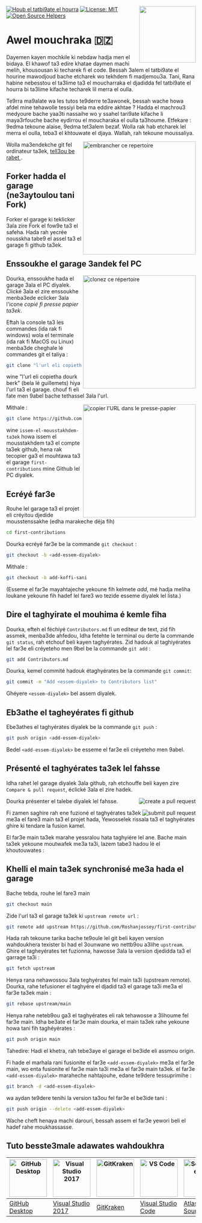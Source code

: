 [![Houb el tatbi9ate el hourra](https://badges.frapsoft.com/os/v1/open-source.svg?v=103)](https://github.com/ellerbrock/open-source-badges/)
[<img align="right" width="150" src="https://firstcontributions.github.io/assets/Readme/join-slack-team.png">](https://join.slack.com/t/firstcontributors/shared_invite/zt-1hg51qkgm-Xc7HxhsiPYNN3ofX2_I8FA)
[![License: MIT](https://img.shields.io/badge/License-MIT-green.svg)](https://opensource.org/licenses/MIT)
[![Open Source Helpers](https://www.codetriage.com/roshanjossey/first-contributions/badges/users.svg)](https://www.codetriage.com/roshanjossey/first-contributions)


# Awel mouchraka 🇩🇿

Dayemen kayen mochkile ki nebdaw hadja men el bidaya. El khawof ta3 edire khatae daymen machi melih, khousousan ki techarek fi el code. Bessah 3alem el tatbi9ate el hourine mawodjoud bache etcharek wo tekhdem fi madjemou3a. Tani, Rana habine nebesstou el ta3lime ta3 el moucharraka el djadidda fel tatbi9ate el hourra bi ta3lime kifache techarek lil merra el oulla.

Te9rra ma9alate wa les tutos te9derre te3awonek, bessah wache howa afdel mine tehawolle tessiyi bela ma eddire akhtae ? Hadda el machrou3 medyoure bache yaa3ti nassaihe wo y ssahel tari9ate kifache li maya3rfouche bache eydirrou el moucharaka el oulla ta3houme. Etfekare : 9edma tekoune alaise, 9edma tet3alem bezaf. Wolla rak hab etcharek lel merra el oulla, teba3 el khtouwate el djaya. Wallah, rah tekoune moussaliya.

<img align="right" width="300" src="https://firstcontributions.github.io/assets/Readme/fork.png" alt="embrancher ce repertoire" />

Wolla ma3endekche git fel ordinateur ta3ek, [ tell3ou be rabet ]( https://help.github.com/articles/set-up-git/ ).

## Forker hadda el garage (ne3aytoulou tani Fork)

Forker el garage ki teklicker 3ala zire Fork el fow9e ta3 el safeha.
Hada rah yecrée nousskha tabe9 el assel ta3 el garage fi github ta3ek.

## Enssoukhe el garage 3andek fel PC

<img align="right" width="300" src="https://firstcontributions.github.io/assets/Readme/clone.png" alt="clonez ce répertoire" />

Dourka, enssoukhe hada el garage 3ala el PC diyalek. Clické 3ala el zire enssoukhe menba3ede eclicker 3ala l'icone *copié fi presse papier ta3ek*.

Eftah la console ta3 les commandes (ida rak fi windows) wola el terminale (ida rak fi MacOS ou Linux) menba3de cheghale lé commandes git el taliya :

```bash
git clone "l'url eli copietha dourk berk"
```
wine "l'url eli copietha dourk berk" (bela lé guillemets) hiya l'url ta3 el garage. chouf fi eli fate men 9abel bache tethassel 3ala l'url.

<img align="right" width="300" src="https://firstcontributions.github.io/assets/Readme/copy-to-clipboard.png" alt="copier l'URL dans le presse-papier" />

Mithale :
```bash
git clone https://github.com/issem-el-mousstakhdem-ta3ek/first-contributions.git
```

wine `issem-el-mousstakhdem-ta3ek` howa issem el mousstakhdem ta3 el compte ta3ek github, hena rak tecopier ga3 el mouhtawa ta3 el garage `first-contributions` mine Github lel PC diyalek.

## Ecréyé far3e

Rouhe lel garage ta3 el projet eli créyitou djedide mousstenssakhe (edha marakeche déja fih)

```bash
cd first-contributions
```

Dourka ecréyé far3e be la commande `git checkout` :

```bash
git checkout -b <add-essem-diyalek>
```

Mithale :
```bash
git checkout -b add-koffi-sani
```
(Esseme el far3e mayahtajeche yekoune fih kelmete *add*, mé hadja meliha loukane yekoune fih hadef lel fare3 wo tezide esseme diyalek lel lista.)

## Dire el taghyirate el mouhima é kemle fiha

Dourka, efteh el féchiyé `Contributors.md` fi un editeur de text, zid fih assmek, menba3de ahfedou, Idha fetehte le terminal ou derte la commande `git status`, rah etchouf beli kayen taghyérates. Zid hadouk al taghiyérates lel far3e eli créyeteho men 9bel be la commande `git add` :
```bash
git add Contributors.md
```

Dourka, kemel commité hadouk étaghyérates be la commande `git commit`:

```bash
git commit -m "Add <essem-diyalek> to Contributors list"
```
Ghéyere `<essem-diyalek>` bel assem diyalek.

## Eb3athe el tagheyérates fi github

Ebe3athes el taghyérates diyalek be la commande `git push` :
```bash
git push origin <add-essem-diyalek>
```
Bedel `<add-essem-diyalek>` be esseme el far3e eli créyeteho men 9abel.

## Présenté el taghyérates ta3ek lel fahsse

Idha rahet lel garage diyalek 3ala github, rah etchouffe beli kayen zire `Compare & pull request`, éclické 3ala el zire hadek.

<img style="float: right;" src="https://firstcontributions.github.io/assets/Readme/compare-and-pull.png" alt="create a pull request" />

Dourka présenter el talebe diyalek lel fahsse.

<img style="float: right;" src="https://firstcontributions.github.io/assets/Readme/submit-pull-request.png" alt="submit pull request" />

Fi zamen saghire rah ene fuzioné el taghyérates ta3ek me3a el fare3 main ta3 el projet hada, Yewosselek rissala ta3 el taghyérates ghire ki tendare la fusion kamel.

El far3e main ta3ek marahe yessralou hata taghyiére lel ane. Bache main ta3ek yekoune moutwafek me3a ta3i, lazem tabe3 hadou lé el khoutouwates :

## Khelli el main ta3ek synchronisé me3a hada el garage

 Bache tebda, rouhe lel fare3 main
 ```bash
 git checkout main
 ```

 Zide l'url ta3 el garage ta3ek ki `upstream remote url` :
```bash
git remote add upstream https://github.com/Roshanjossey/first-contributions
```

Hada rah tekoune tarika bache te9oule lel git beli kayen version wahdoukhera texister bi had el 3ounwane wo nettb9ou a3lihe `upstream`. Ghire el tagheyérates tet fuzionna, hawosse 3ala la version djedidda ta3 el garrage ta3i :
```bash
git fetch upstream
```

Henya rana nehawossou 3ala teghyérates fel main ta3i (upstream remote). Dourka, rahe tefusioner el taghyére el djadid ta3 el garage ta3i me3a el far3e ta3ek main :
```bash
git rebase upstream/main
```
Henya rahe neteb9ou ga3 el taghyérates eli rak tehawosse a 3lihoume fel far3e main. Idha be3ate el far3e main dourka, el main ta3ek rahe yekoune howa tani fih taghéyérates :
```bash
git push origin main
```
Tahedire: Hadi el khetra, rah tebe3aye el garage el be3ide eli assmou origin.

Fi hade el marhala rani fusionite el far3e `<add-essem-diyalek>` me3a el far3e main, wo enta fusionite el far3e main ta3i me3a el far3e main ta3ek. el far3e `<add-essem-diyalek>` maraheche nahtajouhe, edane te9dere tessuprimihe :

```bash
git branch -d <add-essem-diyalek>
```
wa aydan te9dere tenihi la version ta3ou fel far3e el be3ide tani :
```bash
git push origin --delete <add-essem-diyalek>
```
Wache cheft henaya machi darouri, bessah assem el far3e yewori beli el hadef rahe moukhassasse.

## Tuto besste3male adawates wahdoukhra


| <a href="../gui-tool-tutorials/github-desktop-tutorial.md"><img alt="GitHub Desktop" src="https://desktop.github.com/images/desktop-icon.svg" width="100"></a> | <a href="../gui-tool-tutorials/github-windows-vs2017-tutorial.md"><img alt="Visual Studio 2017" src="https://upload.wikimedia.org/wikipedia/commons/c/cd/Visual_Studio_2017_Logo.svg" width="100"></a> | <a href="../gui-tool-tutorials/gitkraken-tutorial.md"><img alt="GitKraken" src="https://firstcontributions.github.io/assets/gui-tool-tutorials/gitkraken-tutorial/gk-icon.png" width="100"></a> | <a href="../gui-tool-tutorials/github-windows-vs-code-tutorial.md"><img alt="VS Code" src="https://upload.wikimedia.org/wikipedia/commons/1/1c/Visual_Studio_Code_1.35_icon.png" width=100></a> | <a href="../gui-tool-tutorials/sourcetree-macos-tutorial.md"><img alt="Sourcetree App" src="https://wac-cdn.atlassian.com/dam/jcr:81b15cde-be2e-4f4a-8af7-9436f4a1b431/Sourcetree-icon-blue.svg" width=100></a> | <a href="../gui-tool-tutorials/github-windows-intellij-tutorial.md"><img alt="IntelliJ IDEA" src="https://upload.wikimedia.org/wikipedia/commons/thumb/9/9c/IntelliJ_IDEA_Icon.svg/512px-IntelliJ_IDEA_Icon.svg.png" width=100></a> |
| --- | --- | --- | --- | --- | --- |
| [GitHub Desktop](../gui-tool-tutorials/github-desktop-tutorial.md) | [Visual Studio 2017](../gui-tool-tutorials/github-windows-vs2017-tutorial.md) | [GitKraken](../gui-tool-tutorials/gitkraken-tutorial.md) | [Visual Studio Code](../gui-tool-tutorials/github-windows-vs-code-tutorial.md) | [Atlassian Sourcetree](../gui-tool-tutorials/sourcetree-macos-tutorial.md) | [IntelliJ IDEA](../gui-tool-tutorials/github-windows-intellij-tutorial.md) |
